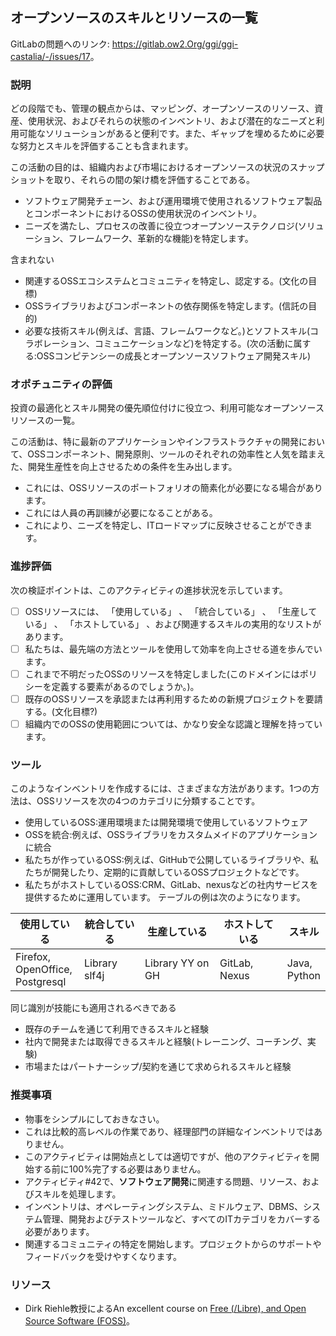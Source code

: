 ## オープンソースのスキルとリソースの一覧

GitLabの問題へのリンク: <https://gitlab.ow2.Org/ggi/ggi-castalia/-/issues/17>。

### 説明

どの段階でも、管理の観点からは、マッピング、オープンソースのリソース、資産、使用状況、およびそれらの状態のインベントリ、および潜在的なニーズと利用可能なソリューションがあると便利です。また、ギャップを埋めるために必要な努力とスキルを評価することも含まれます。

この活動の目的は、組織内および市場におけるオープンソースの状況のスナップショットを取り、それらの間の架け橋を評価することである。

* ソフトウェア開発チェーン、および運用環境で使用されるソフトウェア製品とコンポーネントにおけるOSSの使用状況のインベントリ。
* ニーズを満たし、プロセスの改善に役立つオープンソーステクノロジ(ソリューション、フレームワーク、革新的な機能)を特定します。

含まれない
* 関連するOSSエコシステムとコミュニティを特定し、認定する。(文化の目標)
* OSSライブラリおよびコンポーネントの依存関係を特定します。(信託の目的)
* 必要な技術スキル(例えば、言語、フレームワークなど。)とソフトスキル(コラボレーション、コミュニケーションなど)を特定する。(次の活動に属する:OSSコンピテンシーの成長とオープンソースソフトウェア開発スキル)

### オポチュニティの評価

投資の最適化とスキル開発の優先順位付けに役立つ、利用可能なオープンソースリソースの一覧。

この活動は、特に最新のアプリケーションやインフラストラクチャの開発において、OSSコンポーネント、開発原則、ツールのそれぞれの効率性と人気を踏まえた、開発生産性を向上させるための条件を生み出します。
- これには、OSSリソースのポートフォリオの簡素化が必要になる場合があります。
- これには人員の再訓練が必要になることがある。
- これにより、ニーズを特定し、ITロードマップに反映させることができます。

### 進捗評価

次の検証ポイントは、このアクティビティの進捗状況を示しています。
- [ ] OSSリソースには、 「使用している」 、 「統合している」 、 「生産している」 、 「ホストしている」 、および関連するスキルの実用的なリストがあります。
- [ ] 私たちは、最先端の方法とツールを使用して効率を向上させる道を歩んでいます。
- [ ] これまで不明だったOSSのリソースを特定しました(このドメインにはポリシーを定義する要素があるのでしょうか。)。
- [ ] 既存のOSSリソースを承認または再利用するための新規プロジェクトを要請する。(文化目標?)
- [ ] 組織内でのOSSの使用範囲については、かなり安全な認識と理解を持っています。

### ツール

このようなインベントリを作成するには、さまざまな方法があります。1つの方法は、OSSリソースを次の4つのカテゴリに分類することです。
- 使用しているOSS:運用環境または開発環境で使用しているソフトウェア
- OSSを統合:例えば、OSSライブラリをカスタムメイドのアプリケーションに統合
- 私たちが作っているOSS:例えば、GitHubで公開しているライブラリや、私たちが開発したり、定期的に貢献しているOSSプロジェクトなどです。
- 私たちがホストしているOSS:CRM、GitLab、nexusなどの社内サービスを提供するために運用しています。
テーブルの例は次のようになります。

| 使用している | 統合している | 生産している | ホストしている | スキル |
| ---------- | ---------- | ---------- | ------------ | ----- |
| Firefox, <br />OpenOffice, <br />Postgresql | Library slf4j | Library YY on GH | GitLab, <br />Nexus | Java, <br />Python |

同じ識別が技能にも適用されるべきである
- 既存のチームを通じて利用できるスキルと経験
- 社内で開発または取得できるスキルと経験(トレーニング、コーチング、実験)
- 市場またはパートナーシップ/契約を通じて求められるスキルと経験

### 推奨事項

* 物事をシンプルにしておきなさい。
* これは比較的高レベルの作業であり、経理部門の詳細なインベントリではありません。
* このアクティビティは開始点としては適切ですが、他のアクティビティを開始する前に100%完了する必要はありません。
* アクティビティ#42で、**ソフトウェア開発**に関連する問題、リソース、およびスキルを処理します。
* インベントリは、オペレーティングシステム、ミドルウェア、DBMS、システム管理、開発およびテストツールなど、すべてのITカテゴリをカバーする必要があります。
* 関連するコミュニティの特定を開始します。プロジェクトからのサポートやフィードバックを受けやすくなります。

### リソース

* Dirk Riehle教授によるAn excellent course on [Free (/Libre), and Open Source Software (FOSS)](https://profriehle.com/open-courses/free-and-open-source-software)。
